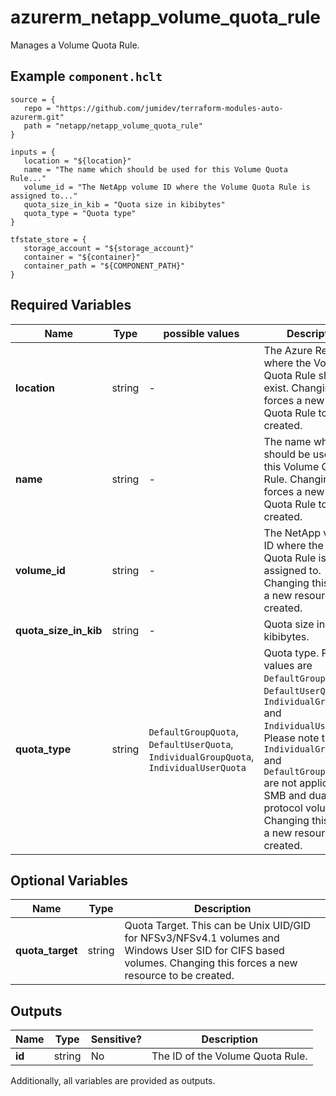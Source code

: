 # azurerm_netapp_volume_quota_rule

Manages a Volume Quota Rule.

## Example `component.hclt`

```hcl
source = {
   repo = "https://github.com/jumidev/terraform-modules-auto-azurerm.git"   
   path = "netapp/netapp_volume_quota_rule"   
}

inputs = {
   location = "${location}"   
   name = "The name which should be used for this Volume Quota Rule..."   
   volume_id = "The NetApp volume ID where the Volume Quota Rule is assigned to..."   
   quota_size_in_kib = "Quota size in kibibytes"   
   quota_type = "Quota type"   
}

tfstate_store = {
   storage_account = "${storage_account}"   
   container = "${container}"   
   container_path = "${COMPONENT_PATH}"   
}

```

## Required Variables

| Name | Type |  possible values |  Description |
| ---- | --------- |  ----------- | ----------- |
| **location** | string |  -  |  The Azure Region where the Volume Quota Rule should exist. Changing this forces a new Volume Quota Rule to be created. | 
| **name** | string |  -  |  The name which should be used for this Volume Quota Rule. Changing this forces a new Volume Quota Rule to be created. | 
| **volume_id** | string |  -  |  The NetApp volume ID where the Volume Quota Rule is assigned to. Changing this forces a new resource to be created. | 
| **quota_size_in_kib** | string |  -  |  Quota size in kibibytes. | 
| **quota_type** | string |  `DefaultGroupQuota`, `DefaultUserQuota`, `IndividualGroupQuota`, `IndividualUserQuota`  |  Quota type. Possible values are `DefaultGroupQuota`, `DefaultUserQuota`, `IndividualGroupQuota` and `IndividualUserQuota`. Please note that `IndividualGroupQuota` and `DefaultGroupQuota` are not applicable to SMB and dual-protocol volumes. Changing this forces a new resource to be created. | 

## Optional Variables

| Name | Type |  Description |
| ---- | --------- |  ----------- |
| **quota_target** | string |  Quota Target. This can be Unix UID/GID for NFSv3/NFSv4.1 volumes and Windows User SID for CIFS based volumes. Changing this forces a new resource to be created. | 



## Outputs

| Name | Type | Sensitive? | Description |
| ---- | ---- | --------- | --------- |
| **id** | string | No  | The ID of the Volume Quota Rule. | 

Additionally, all variables are provided as outputs.
